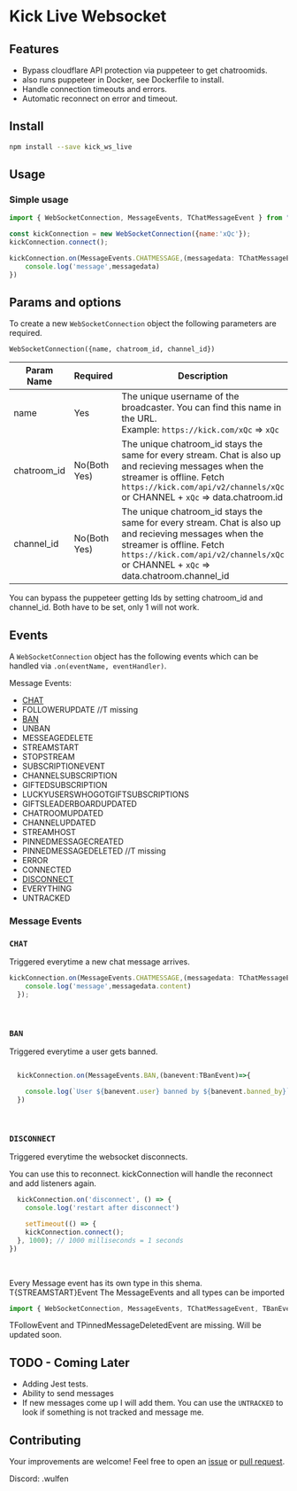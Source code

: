 # Kick Live Websocket

## Features

- Bypass cloudflare API protection via puppeteer to get chatroomids.
- also runs puppeteer in Docker, see Dockerfile to install.
- Handle connection timeouts and errors.
- Automatic reconnect on error and timeout.


## Install

```bash
npm install --save kick_ws_live
```

## Usage

### Simple usage

```javascript
import { WebSocketConnection, MessageEvents, TChatMessageEvent } from "kick_live_ws";

const kickConnection = new WebSocketConnection({name:'xQc'});
kickConnection.connect();

kickConnection.on(MessageEvents.CHATMESSAGE,(messagedata: TChatMessageEvent) => {
    console.log('message',messagedata)
})
```

## Params and options

To create a new `WebSocketConnection` object the following parameters are required.

`WebSocketConnection({name, chatroom_id, channel_id})`


| Param Name | Required | Description |
| ---------- | -------- | ----------- |
| name   | Yes | The unique username of the broadcaster. You can find this name in the URL.<br>Example: `https://kick.com/xQc` => `xQc` |
| chatroom_id | No(Both Yes) |  The unique chatroom_id stays the same for every stream. Chat is also up and recieving messages when the streamer is offline. Fetch `https://kick.com/api/v2/channels/xQc` or CHANNEL + `xQc`  => data.chatroom.id |
| channel_id  | No(Both Yes)| The unique chatroom_id stays the same for every stream. Chat is also up and recieving messages when the streamer is offline. Fetch `https://kick.com/api/v2/channels/xQc` or CHANNEL + `xQc` => data.chatroom.channel_id |

You can bypass the puppeteer getting Ids by setting chatroom_id and channel_id. Both have to be set, only 1 will not work.


## Events

A `WebSocketConnection` object has the following events which can be handled via `.on(eventName, eventHandler)`.

Message Events:
- [CHAT](#CHAT)
- FOLLOWERUPDATE  //T missing
- [BAN](#BAN)
- UNBAN
- MESSEAGEDELETE
- STREAMSTART
- STOPSTREAM
- SUBSCRIPTIONEVENT
- CHANNELSUBSCRIPTION
- GIFTEDSUBSCRIPTION
- LUCKYUSERSWHOGOTGIFTSUBSCRIPTIONS
- GIFTSLEADERBOARDUPDATED
- CHATROOMUPDATED
- CHANNELUPDATED
- STREAMHOST
- PINNEDMESSAGECREATED
- PINNEDMESSAGEDELETED //T missing
- ERROR
- CONNECTED
- [DISCONNECT](#DISCONNECT)
- EVERYTHING
- UNTRACKED

### Message Events

### `CHAT`
Triggered everytime a new chat message arrives.

```javascript
kickConnection.on(MessageEvents.CHATMESSAGE,(messagedata: TChatMessageEvent) => {
    console.log('message',messagedata.content)
  });
```

<br>

### `BAN`
Triggered everytime a user gets banned.

```javascript

  kickConnection.on(MessageEvents.BAN,(banevent:TBanEvent)=>{

    console.log(`User ${banevent.user} banned by ${banevent.banned_by}`)
  })
```

<br>

### `DISCONNECT`
Triggered everytime the websocket disconnects.

You can use this to reconnect. kickConnection will handle the reconnect and add listeners again.

```javascript
  kickConnection.on('disconnect', () => {
    console.log('restart after disconnect')

    setTimeout(() => {
    kickConnection.connect();
  }, 1000); // 1000 milliseconds = 1 seconds
})
```

<br>


Every Message event has its own type in this shema. T{STREAMSTART}Event
The MessageEvents and all types can be imported
```javascript
import { WebSocketConnection, MessageEvents, TChatMessageEvent, TBanEvent } from "kick_live_ws";

```



TFollowEvent and TPinnedMessageDeletedEvent are missing. Will be updated soon.

## TODO - Coming Later

- Adding Jest tests.
- Ability to send messages
- If new messages come up I will add them. You can use the `UNTRACKED` to look if something is not tracked and message me.

## Contributing
Your improvements are welcome! Feel free to open an <a href="https://github.com/allaboutstrategy/kick_live_ws/issues">issue</a> or <a href="https://github.com/allaboutstrategy/kick_live_ws/pulls">pull request</a>.

Discord: .wulfen